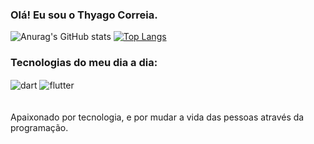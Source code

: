 ### Olá! Eu sou o Thyago Correia.

![Anurag's GitHub stats](https://github-readme-stats.vercel.app/api?username=thyagoasc&show_icons=true&theme=dark)
[![Top Langs](https://github-readme-stats.vercel.app/api/top-langs/?username=thyagoasc&layout=compact&theme=dark)](https://github.com/thyagoasc/github-readme-stats)

### Tecnologias do meu dia a dia:
<div style="display: inlineblock">
  <img align="center" alt="dart" src="https://img.shields.io/badge/Dart-0175C2?style=for-the-badge&logo=dart&logoColor=white"/>
  <img align="center" alt="flutter" src="https://img.shields.io/badge/Flutter-02569B?style=for-the-badge&logo=flutter&logoColor=white"/>
</div>
<br>
<br>
Apaixonado por tecnologia, e por mudar a vida das pessoas através da programação.
